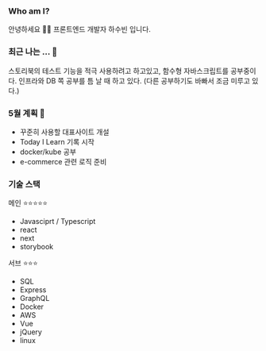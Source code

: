 ### Who am I? 

안녕하세요 👨‍💻
프론트엔드 개발자 하수빈 입니다.

### 최근 나는 ... 🤔

스토리북의 테스트 기능을 적극 사용하려고 하고있고, 함수형 자바스크립트를 공부중이다.
인프라와 DB 쪽 공부를 틈 날 때 하고 있다. (다른 공부하기도 바빠서 조금 미루고 있다.)


### 5월 계획 📝

- 꾸준히 사용할 대표사이트 개설
- Today I Learn 기록 시작
- docker/kube 공부
- e-commerce 관련 로직 준비


### 기술 스택 

메인 ⭐️⭐️⭐️⭐️⭐️
- Javasciprt / Typescript
- react
- next
- storybook

서브 ⭐️⭐️⭐️
- SQL
- Express
- GraphQL
- Docker
- AWS
- Vue
- jQuery
- linux

